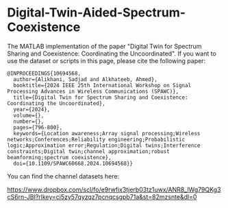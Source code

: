 # Digital-Twin-Aided-Spectrum-Coexistence

The MATLAB implementation of the paper "Digital Twin for Spectrum Sharing and Coexistence: Coordinating the Uncoordinated". If you want to use the dataset or scripts in this page, please cite the following paper:
```
@INPROCEEDINGS{10694568,
  author={Alikhani, Sadjad and Alkhateeb, Ahmed},
  booktitle={2024 IEEE 25th International Workshop on Signal Processing Advances in Wireless Communications (SPAWC)}, 
  title={Digital Twin for Spectrum Sharing and Coexistence: Coordinating the Uncoordinated}, 
  year={2024},
  volume={},
  number={},
  pages={796-800},
  keywords={Location awareness;Array signal processing;Wireless networks;Conferences;Reliability engineering;Probabilistic logic;Approximation error;Regulation;Digital twins;Interference constraints;Digital twin;channel approximation;robust beamforming;spectrum coexistence},
  doi={10.1109/SPAWC60668.2024.10694568}}

```

You can find the channel datasets here:

https://www.dropbox.com/scl/fo/e9rwfix3tjerb03tz1uwx/ANR8_lWg79QKg3cS6rn-JBI?rlkey=ci5zy57qyzqz7pcnqcsgpb71a&st=82mzsnte&dl=0
